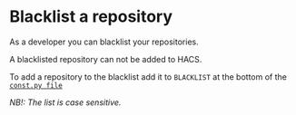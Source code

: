 # Blacklist a repository

As a developer you can blacklist your repositories.

A blacklisted repository can not be added to HACS.

To add a repository to the blacklist add it to `BLACKLIST` at the bottom of the [`const.py file`](https://github.com/custom-components/hacs/blob/master/custom_components/hacs/const.py)

_NB!: The list is case sensitive._
